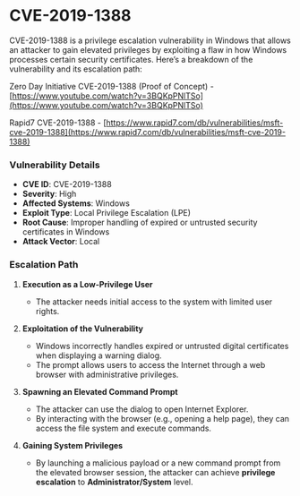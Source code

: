 

# CVE-2019-1388

CVE-2019-1388 is a privilege escalation vulnerability in Windows that allows an attacker to gain elevated privileges by exploiting a flaw in how Windows processes certain security certificates. Here’s a breakdown of the vulnerability and its escalation path:

Zero Day Initiative CVE-2019-1388 (Proof of Concept) - [https://www.youtube.com/watch?v=3BQKpPNlTSo](https://www.youtube.com/watch?v=3BQKpPNlTSo)

Rapid7 CVE-2019-1388 - [https://www.rapid7.com/db/vulnerabilities/msft-cve-2019-1388](https://www.rapid7.com/db/vulnerabilities/msft-cve-2019-1388)

### Vulnerability Details

- **CVE ID**: CVE-2019-1388
- **Severity**: High
- **Affected Systems**: Windows
- **Exploit Type**: Local Privilege Escalation (LPE)
- **Root Cause**: Improper handling of expired or untrusted security certificates in Windows
- **Attack Vector**: Local

### Escalation Path

1. **Execution as a Low-Privilege User**
    
    - The attacker needs initial access to the system with limited user rights.
2. **Exploitation of the Vulnerability**
    
    - Windows incorrectly handles expired or untrusted digital certificates when displaying a warning dialog.
    - The prompt allows users to access the Internet through a web browser with administrative privileges.
3. **Spawning an Elevated Command Prompt**
    
    - The attacker can use the dialog to open Internet Explorer.
    - By interacting with the browser (e.g., opening a help page), they can access the file system and execute commands.
4. **Gaining System Privileges**
    
    - By launching a malicious payload or a new command prompt from the elevated browser session, the attacker can achieve **privilege escalation** to **Administrator/System** level.